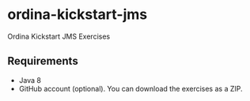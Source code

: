 # ordina-kickstart-jms
Ordina Kickstart JMS Exercises

## Requirements
* Java 8
* GitHub account (optional). You can download the exercises as a ZIP.
